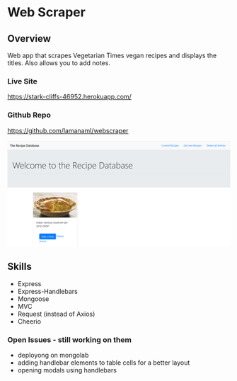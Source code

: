 # Web Scraper

## Overview
Web app that scrapes Vegetarian Times vegan recipes and displays the titles.  Also allows you to add notes.


### Live Site
https://stark-cliffs-46952.herokuapp.com/

### Github Repo
https://github.com/lamanaml/webscraper

![Screenshot](public/images/webscraper.png)

## Skills
* Express
* Express-Handlebars
* Mongoose
* MVC
* Request (instead of Axios)
* Cheerio

### Open Issues - still working on them
* deployong on mongolab
* adding handlebar elements to table cells for a better layout
* opening modals using handlebars

